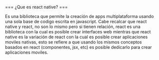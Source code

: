 === ¿Que es react native? ===

Es una biblioteca que permite la creación de apps multiplataforma usando una sola base de codigo escrita en javascript.
Cabe recalcar que react native y react, no son lo mismo pero si tienen relación, react es una biblioteca con la cual es posible crear interfaces web mientras que
react native es la variación de react con la cual es posible crear aplicaciones moviles nativas, esto se refiere a que usando los mismos conceptos basados en react (componentes, jsx, etc) es posible dedicarlo para crear aplicaciones moviles.